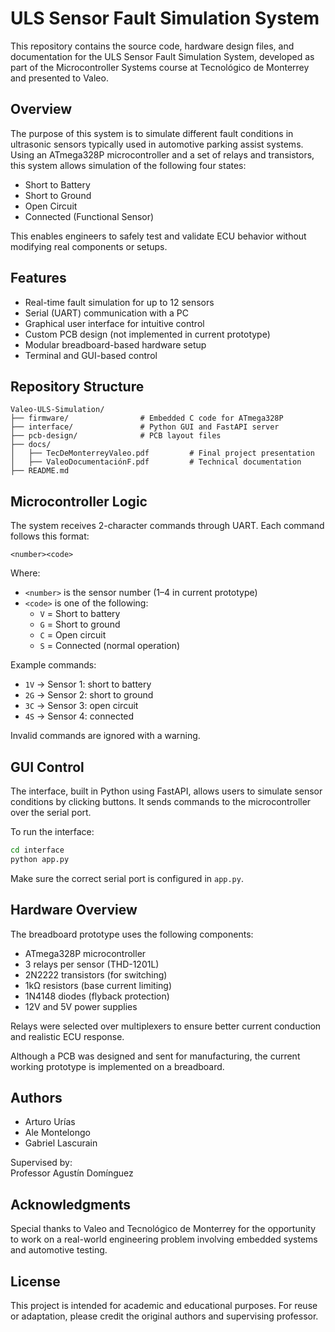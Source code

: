# ULS Sensor Fault Simulation System

This repository contains the source code, hardware design files, and documentation for the ULS Sensor Fault Simulation System, developed as part of the Microcontroller Systems course at Tecnológico de Monterrey and presented to Valeo.

## Overview

The purpose of this system is to simulate different fault conditions in ultrasonic sensors typically used in automotive parking assist systems. Using an ATmega328P microcontroller and a set of relays and transistors, this system allows simulation of the following four states:

- Short to Battery
- Short to Ground
- Open Circuit
- Connected (Functional Sensor)

This enables engineers to safely test and validate ECU behavior without modifying real components or setups.

## Features

- Real-time fault simulation for up to 12 sensors
- Serial (UART) communication with a PC
- Graphical user interface for intuitive control
- Custom PCB design (not implemented in current prototype)
- Modular breadboard-based hardware setup
- Terminal and GUI-based control

## Repository Structure

```
Valeo-ULS-Simulation/
├── firmware/                # Embedded C code for ATmega328P
├── interface/               # Python GUI and FastAPI server
├── pcb-design/              # PCB layout files
├── docs/
│   ├── TecDeMonterreyValeo.pdf         # Final project presentation
│   ├── ValeoDocumentaciónF.pdf         # Technical documentation
├── README.md
```

## Microcontroller Logic

The system receives 2-character commands through UART. Each command follows this format:

`<number><code>`

Where:
- `<number>` is the sensor number (1–4 in current prototype)
- `<code>` is one of the following:
  - `V` = Short to battery
  - `G` = Short to ground
  - `C` = Open circuit
  - `S` = Connected (normal operation)

Example commands:
- `1V` → Sensor 1: short to battery  
- `2G` → Sensor 2: short to ground  
- `3C` → Sensor 3: open circuit  
- `4S` → Sensor 4: connected  

Invalid commands are ignored with a warning.

## GUI Control

The interface, built in Python using FastAPI, allows users to simulate sensor conditions by clicking buttons. It sends commands to the microcontroller over the serial port.

To run the interface:

```bash
cd interface
python app.py
```

Make sure the correct serial port is configured in `app.py`.

## Hardware Overview

The breadboard prototype uses the following components:

- ATmega328P microcontroller
- 3 relays per sensor (THD-1201L)
- 2N2222 transistors (for switching)
- 1kΩ resistors (base current limiting)
- 1N4148 diodes (flyback protection)
- 12V and 5V power supplies

Relays were selected over multiplexers to ensure better current conduction and realistic ECU response.

Although a PCB was designed and sent for manufacturing, the current working prototype is implemented on a breadboard.

## Authors

- Arturo Urías  
- Ale Montelongo  
- Gabriel Lascurain  

Supervised by:  
Professor Agustín Domínguez

## Acknowledgments

Special thanks to Valeo and Tecnológico de Monterrey for the opportunity to work on a real-world engineering problem involving embedded systems and automotive testing.

## License

This project is intended for academic and educational purposes. For reuse or adaptation, please credit the original authors and supervising professor.
